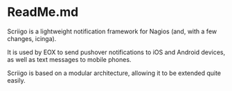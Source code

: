 # ReadMe.md

Scriigo is a lightweight notification framework for Nagios (and, with a few 
changes, icinga). 

It is used by EOX to send pushover notifications to iOS and Android devices, 
as well as text messages to mobile phones.

Scriigo is based on a modular architecture, allowing it to be extended quite 
easily.